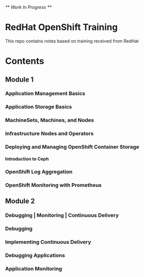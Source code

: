 _** Work In Progress **_
# RedHat OpenShift Training
This repo contains notes based on training received from RedHat

# Contents
## Module 1
### Application Management Basics
### Application Storage Basics
### MachineSets, Machines, and Nodes
### Infrastructure Nodes and Operators
### Deploying and Managing OpenShift Container Storage
#### Introduction to Ceph
### OpenShift Log Aggregation
### OpenShift Monitoring with Prometheus

## Module 2
### Debugging | Monitoring | Continuous Delivery
### Debugging 
### Implementing Continuous Delivery
### Debugging Applications
### Application Monitoring
